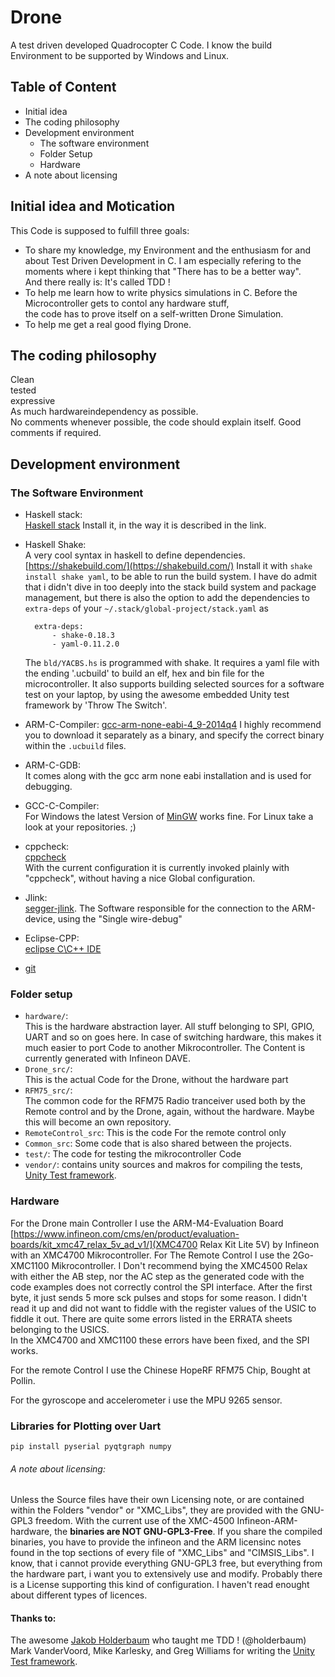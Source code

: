 # Drone
A test driven developed Quadrocopter C Code. 
I know the build Environment to be supported by Windows and Linux. 

## Table of Content
* Initial idea 
* The coding philosophy
* Development environment 
    * The software environment
    * Folder Setup
    * Hardware 
* A note about licensing

## Initial idea and Motication
This Code is supposed to fulfill three goals:
* To share my knowledge, my Environment and the enthusiasm for and about Test Driven Development in C. 
    I am especially refering to the moments where i kept thinking that "There has to be a better way".  
    And there really is: It's called TDD !
* To help me learn how to write physics simulations in C. Before the Microcontroller gets to contol any hardware stuff,   
	the code has to prove itself on a self-written Drone Simulation. 
* To help me get a real good flying Drone. 

## The coding philosophy
Clean  
tested  
expressive  
As much hardwareindependency as possible.  
No comments whenever possible, the code should explain itself.
Good comments if required.  

## Development environment 
### The Software Environment 
- Haskell stack:  
  [Haskell stack](https://docs.haskellstack.org/en/stable/README/)
  Install it, in the way it is described in the link. 
- Haskell Shake:  
  A very cool syntax in haskell to define dependencies.
  [https://shakebuild.com/](https://shakebuild.com/) 
  Install it with `shake install shake yaml`, to be able to run the build system. 
  I have do admit that i didn't dive in too deeply into the stack build system and 
  package management, but there is also the option to add the dependencies to 
  `extra-deps` of your `~/.stack/global-project/stack.yaml` as
  
		extra-deps:
			- shake-0.18.3
			- yaml-0.11.2.0
					
	The `bld/YACBS.hs` is programmed with shake. 
	It requires a yaml file with the ending '.ucbuild' to build 
	an elf, hex and bin file for the microcontroller.
	It also supports building selected sources
	for a software test on your laptop, by using the awesome embedded 
	Unity test framework by 'Throw The Switch'.

- ARM-C-Compiler: 
  [gcc-arm-none-eabi-4_9-2014q4](https://launchpad.net/gcc-arm-embedded/+milestone/4.9-2014-q4-major)  I highly recommend you to download it separately as a binary, 
  and specify the correct binary within the `.ucbuild` files.
- ARM-C-GDB:  
  It comes along with the gcc arm none eabi installation and is used for debugging.  
- GCC-C-Compiler:  
  For Windows the latest Version of [MinGW](http://www.mingw.org/) works fine. 
  For Linux take a look at your repositories. ;)  
- cppcheck:  
  [cppcheck](http://cppcheck.sourceforge.net/)  
  With the current configuration  it is currently invoked plainly with "cppcheck", 
  without having a nice Global configuration.  
- Jlink:  
  [segger-jlink](https://www.segger.com/jlink-software.html). 
  The Software responsible for the connection to the ARM-device, using the "Single wire-debug"  
- Eclipse-CPP:    
  [eclipse C\C++ IDE](http://www.eclipse.org/downloads/packages/eclipse-ide-cc-developers/mars2)  
- [git](https://git-scm.com/)

### Folder setup
- `hardware/`:  	
  This is the hardware abstraction layer. 
  All stuff belonging to SPI, GPIO, UART and so on goes here.
  In case of switching hardware, this makes it much easier to 
  port Code to another Mikrocontroller. The Content is currently 
  generated with Infineon DAVE. 
- `Drone_src/`: 	
  This is the actual Code for the Drone, without the hardware part
- `RFM75_src/`: 	
  The common code for the RFM75 Radio tranceiver used both by the 
  Remote control and by the Drone, again, without the hardware.
  Maybe this will become an own repository.
- `RemoteControl_src`: 
  This is the code For the remote control only
- `Common_src`: 
  Some code that is also shared between the projects.			 
- `test/`: 
  The code for testing the mikrocontroller Code
- `vendor/`: 
  contains unity sources and makros for compiling the tests, [Unity Test framework](http://www.throwtheswitch.org/unity/).


### Hardware
For the Drone main Controller I use the ARM-M4-Evaluation Board
[https://www.infineon.com/cms/en/product/evaluation-boards/kit_xmc47_relax_5v_ad_v1/](XMC4700 Relax Kit Lite 5V) 
by Infineon with an XMC4700 Mikrocontroller.
For The Remote Control I use the 2Go-XMC1100 Mikrocontroller. 
I Don't recommend bying the XMC4500 Relax 
with either the AB step, nor the AC step as the generated code with the code examples
does not correctly control the SPI interface. After the first byte, it just sends
5 more sck pulses and stops for some reason. I didn't read it up and did not want to 
fiddle with the register values of the USIC to fiddle it out.
There are quite some errors listed in the ERRATA sheets belonging to the USICS.  
In the XMC4700 and XMC1100 these errors have been fixed, and the SPI works.

For the remote Control I use the Chinese HopeRF RFM75 Chip, Bought at Pollin.

For the gyroscope and accelerometer i use the MPU 9265 sensor.

### Libraries for Plotting over Uart 

	pip install pyserial pyqtgraph numpy
	
###### A note about licensing:
Unless the Source files have their own Licensing note,
or are contained within the Folders "vendor" or "XMC_Libs",
they are provided with the GNU-GPL3 freedom. With the current use of the 
XMC-4500 Infineon-ARM-hardware, the **binaries are NOT GNU-GPL3-Free**. 
If you share the compiled binaries, you have to provide the infineon and the ARM 
licensinc notes found in the top sections of every file of "XMC_Libs" and "CIMSIS_Libs". 
I know, that i cannot provide everything GNU-GPL3 free, but everything 
from the hardware part, i want you to extensively use and modify.
Probably there is a License supporting this kind of configuration.
I haven't read enought about different types of licences.

#### Thanks to:
   The awesome [Jakob Holderbaum](http://jakob.io/) who taught me TDD ! (@holderbaum)  
   Mark VanderVoord, Mike Karlesky, and Greg Williams for writing the [Unity Test framework](http://www.throwtheswitch.org/unity/).

